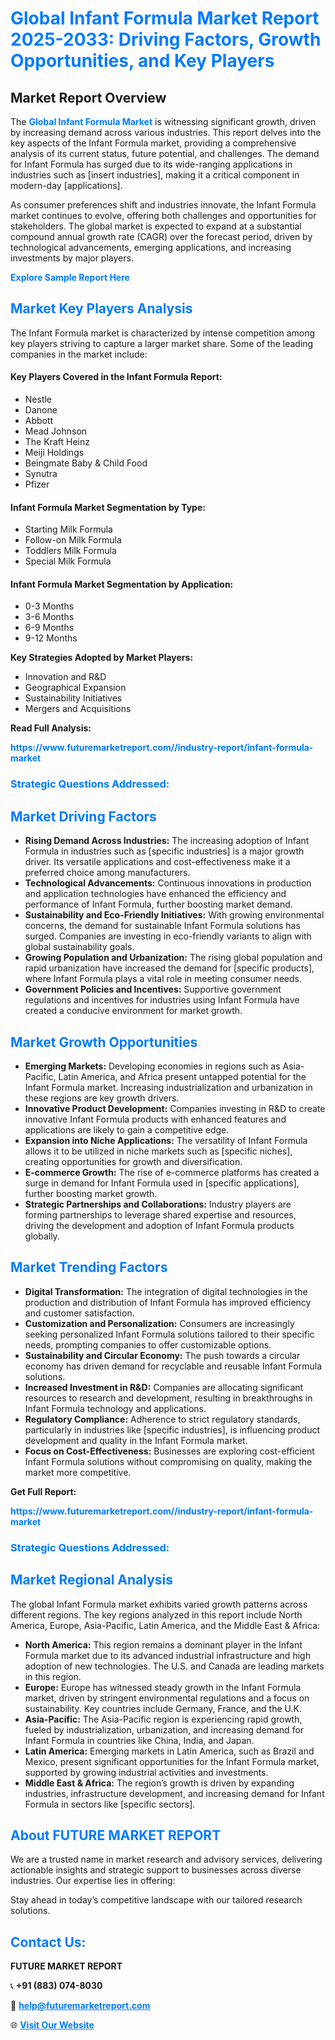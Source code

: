 <h1 style="color: #007BFF;">Global Infant Formula Market Report 2025-2033: Driving Factors, Growth Opportunities, and Key Players</h1>

<section id="overview">
<h2>Market Report Overview</h2>
<p>The <a href="https://www.futuremarketreport.com//industry-report/infant-formula-market" style="color: #007BFF; text-decoration: none;"><strong>Global Infant Formula Market</strong></a> is witnessing significant growth, driven by increasing demand across various industries. This report delves into the key aspects of the Infant Formula market, providing a comprehensive analysis of its current status, future potential, and challenges. The demand for Infant Formula has surged due to its wide-ranging applications in industries such as [insert industries], making it a critical component in modern-day [applications].</p>
<p>As consumer preferences shift and industries innovate, the Infant Formula market continues to evolve, offering both challenges and opportunities for stakeholders. The global market is expected to expand at a substantial compound annual growth rate (CAGR) over the forecast period, driven by technological advancements, emerging applications, and increasing investments by major players.</p>
</section>

<section id="overview">
<p><a href="https://www.futuremarketreport.com//request-sample/reportId=54400" style="color: #007BFF; text-decoration: none;"><strong>Explore Sample Report Here</strong></a></p>
</section>

<section id="key-players">
<h2 style="color: #007BFF;">Market Key Players Analysis</h2>
<p>The Infant Formula market is characterized by intense competition among key players striving to capture a larger market share. Some of the leading companies in the market include:</p>
<h4>Key Players Covered in the Infant Formula Report:</h4>
<ul><li>Nestle</li><li>Danone</li><li>Abbott</li><li>Mead Johnson</li><li>The Kraft Heinz</li><li>Meiji Holdings</li><li>Beingmate Baby &amp; Child Food</li><li>Synutra</li><li>Pfizer</li></ul>
<h4>Infant Formula Market Segmentation by Type:</h4>
<ul><li>Starting Milk Formula</li><li>Follow-on Milk Formula</li><li>Toddlers Milk Formula</li><li>Special Milk Formula</li></ul>

<h4>Infant Formula Market Segmentation by Application:</h4>
<ul><li>0-3 Months</li><li>3-6 Months</li><li>6-9 Months</li><li>9-12 Months</li></ul>
<p><strong>Key Strategies Adopted by Market Players:</strong></p>
<ul>
<li>Innovation and R&D</li>
<li>Geographical Expansion</li>
<li>Sustainability Initiatives</li>
<li>Mergers and Acquisitions</li>
</ul>
</section>

<section>
<p><strong>Read Full Analysis: </strong></p><a href="https://www.futuremarketreport.com//industry-report/infant-formula-market" style="color: #007BFF; text-decoration: none;"><strong>https://www.futuremarketreport.com//industry-report/infant-formula-market</strong></a>
<h3 style="color: #007BFF;">Strategic Questions Addressed:</h3>
</section>

<section id="driving-factors">
<h2 style="color: #007BFF;">Market Driving Factors</h2>
<ul>
<li><strong>Rising Demand Across Industries:</strong> The increasing adoption of Infant Formula in industries such as [specific industries] is a major growth driver. Its versatile applications and cost-effectiveness make it a preferred choice among manufacturers.</li>
<li><strong>Technological Advancements:</strong> Continuous innovations in production and application technologies have enhanced the efficiency and performance of Infant Formula, further boosting market demand.</li>
<li><strong>Sustainability and Eco-Friendly Initiatives:</strong> With growing environmental concerns, the demand for sustainable Infant Formula solutions has surged. Companies are investing in eco-friendly variants to align with global sustainability goals.</li>
<li><strong>Growing Population and Urbanization:</strong> The rising global population and rapid urbanization have increased the demand for [specific products], where Infant Formula plays a vital role in meeting consumer needs.</li>
<li><strong>Government Policies and Incentives:</strong> Supportive government regulations and incentives for industries using Infant Formula have created a conducive environment for market growth.</li>
</ul>
</section>

<section id="growth-opportunities">
<h2 style="color: #007BFF;">Market Growth Opportunities</h2>
<ul>
<li><strong>Emerging Markets:</strong> Developing economies in regions such as Asia-Pacific, Latin America, and Africa present untapped potential for the Infant Formula market. Increasing industrialization and urbanization in these regions are key growth drivers.</li>
<li><strong>Innovative Product Development:</strong> Companies investing in R&D to create innovative Infant Formula products with enhanced features and applications are likely to gain a competitive edge.</li>
<li><strong>Expansion into Niche Applications:</strong> The versatility of Infant Formula allows it to be utilized in niche markets such as [specific niches], creating opportunities for growth and diversification.</li>
<li><strong>E-commerce Growth:</strong> The rise of e-commerce platforms has created a surge in demand for Infant Formula used in [specific applications], further boosting market growth.</li>
<li><strong>Strategic Partnerships and Collaborations:</strong> Industry players are forming partnerships to leverage shared expertise and resources, driving the development and adoption of Infant Formula products globally.</li>
</ul>
</section>

<section id="trending-factors">
<h2 style="color: #007BFF;">Market Trending Factors</h2>
<ul>
<li><strong>Digital Transformation:</strong> The integration of digital technologies in the production and distribution of Infant Formula has improved efficiency and customer satisfaction.</li>
<li><strong>Customization and Personalization:</strong> Consumers are increasingly seeking personalized Infant Formula solutions tailored to their specific needs, prompting companies to offer customizable options.</li>
<li><strong>Sustainability and Circular Economy:</strong> The push towards a circular economy has driven demand for recyclable and reusable Infant Formula solutions.</li>
<li><strong>Increased Investment in R&D:</strong> Companies are allocating significant resources to research and development, resulting in breakthroughs in Infant Formula technology and applications.</li>
<li><strong>Regulatory Compliance:</strong> Adherence to strict regulatory standards, particularly in industries like [specific industries], is influencing product development and quality in the Infant Formula market.</li>
<li><strong>Focus on Cost-Effectiveness:</strong> Businesses are exploring cost-efficient Infant Formula solutions without compromising on quality, making the market more competitive.</li>
</ul>
</section>

<section>
<p><strong>Get Full Report: </strong></p><a href="https://www.futuremarketreport.com//industry-report/infant-formula-market" style="color: #007BFF; text-decoration: none;"><strong>https://www.futuremarketreport.com//industry-report/infant-formula-market</strong></a>
<h3 style="color: #007BFF;">Strategic Questions Addressed:</h3>
</section>


<section id="regional-analysis">
<h2 style="color: #007BFF;">Market Regional Analysis</h2>
<p>The global Infant Formula market exhibits varied growth patterns across different regions. The key regions analyzed in this report include North America, Europe, Asia-Pacific, Latin America, and the Middle East & Africa:</p>
<ul>
<li><strong>North America:</strong> This region remains a dominant player in the Infant Formula market due to its advanced industrial infrastructure and high adoption of new technologies. The U.S. and Canada are leading markets in this region.</li>
<li><strong>Europe:</strong> Europe has witnessed steady growth in the Infant Formula market, driven by stringent environmental regulations and a focus on sustainability. Key countries include Germany, France, and the U.K.</li>
<li><strong>Asia-Pacific:</strong> The Asia-Pacific region is experiencing rapid growth, fueled by industrialization, urbanization, and increasing demand for Infant Formula in countries like China, India, and Japan.</li>
<li><strong>Latin America:</strong> Emerging markets in Latin America, such as Brazil and Mexico, present significant opportunities for the Infant Formula market, supported by growing industrial activities and investments.</li>
<li><strong>Middle East & Africa:</strong> The region’s growth is driven by expanding industries, infrastructure development, and increasing demand for Infant Formula in sectors like [specific sectors].</li>
</ul>
</section>

<footer>
<h2 style="color: #007BFF;">About FUTURE MARKET REPORT</h2>
<p>We are a trusted name in market research and advisory services, delivering actionable insights and strategic support to businesses across diverse industries. Our expertise lies in offering:</p>

<p>Stay ahead in today’s competitive landscape with our tailored research solutions.</p>

<h2 style="color: #007BFF;">Contact Us:</h2>
<p><strong>FUTURE MARKET REPORT</strong></p>
<p>📞 <strong>+91 (883) 074-8030</strong></p>
<p>📧 <strong><a href="mailto:help@futuremarketreport.com" style="color: #007BFF;">help@futuremarketreport.com</a></strong></p>
<p>🌐 <strong><a href="https://www.futuremarketreport.com/" style="color: #007BFF;">Visit Our Website</a></strong></p>
</footer>